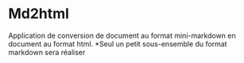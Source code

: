 # Md2html
Application de conversion de document au format mini-markdown en document au format html.   *Seul un petit sous-ensemble du format markdown sera réaliser
